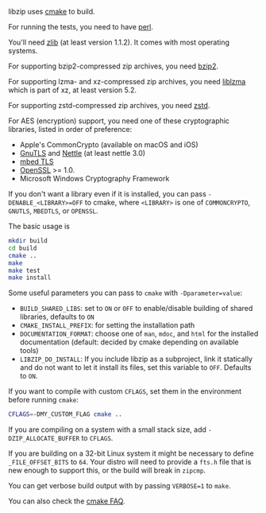 libzip uses [cmake](https://cmake.org) to build.

For running the tests, you need to have [perl](https://www.perl.org).

You'll need [zlib](http://www.zlib.net/) (at least version 1.1.2). It
comes with most operating systems.

For supporting bzip2-compressed zip archives, you need
[bzip2](http://bzip.org/).

For supporting lzma- and xz-compressed zip archives, you need
[liblzma](https://tukaani.org/xz/) which is part of xz, at least version 5.2.

For supporting zstd-compressed zip archives, you need
[zstd](https://github.com/facebook/zstd/).

For AES (encryption) support, you need one of these cryptographic libraries,
listed in order of preference:

- Apple's CommonCrypto (available on macOS and iOS)
- [GnuTLS](https://www.gnutls.org/) and [Nettle](https://www.lysator.liu.se/~nisse/nettle/) (at least nettle 3.0)
- [mbed TLS](https://tls.mbed.org/)
- [OpenSSL](https://www.openssl.org/) >= 1.0.
- Microsoft Windows Cryptography Framework

If you don't want a library even if it is installed, you can
pass `-DENABLE_<LIBRARY>=OFF` to cmake, where `<LIBRARY>` is one of
`COMMONCRYPTO`, `GNUTLS`, `MBEDTLS`, or `OPENSSL`.

The basic usage is
```sh
mkdir build
cd build
cmake ..
make
make test
make install
```

Some useful parameters you can pass to `cmake` with `-Dparameter=value`:

- `BUILD_SHARED_LIBS`: set to `ON` or `OFF` to enable/disable building
  of shared libraries, defaults to `ON`
- `CMAKE_INSTALL_PREFIX`: for setting the installation path
- `DOCUMENTATION_FORMAT`: choose one of `man`, `mdoc`, and `html` for
  the installed documentation (default: decided by cmake depending on
  available tools)
- `LIBZIP_DO_INSTALL`: If you include libzip as a subproject, link it
  statically and do not want to let it install its files, set this
  variable to `OFF`. Defaults to `ON`.
  
If you want to compile with custom `CFLAGS`, set them in the environment
before running `cmake`:
```sh
CFLAGS=-DMY_CUSTOM_FLAG cmake ..
```

If you are compiling on a system with a small stack size, add
`-DZIP_ALLOCATE_BUFFER` to `CFLAGS`.

If you are building on a 32-bit Linux system it might be necessary
to define `_FILE_OFFSET_BITS` to `64`. Your distro will need to provide
a `fts.h` file that is new enough to support this, or the build
will break in `zipcmp`.

You can get verbose build output with by passing `VERBOSE=1` to
`make`.

You can also check the [cmake FAQ](https://gitlab.kitware.com/cmake/community/-/wikis/FAQ).
